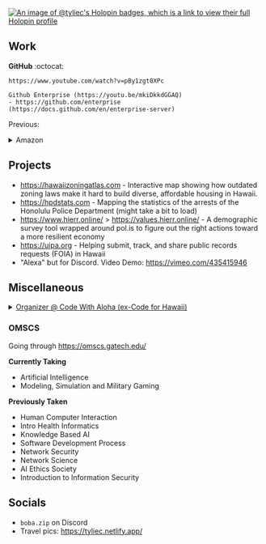 [![An image of @tyliec's Holopin badges, which is a link to view their full Holopin profile](https://holopin.me/tyliec)](https://holopin.io/@tyliec)

## Work

**GitHub** :octocat:

```
https://www.youtube.com/watch?v=pBy1zgt0XPc

Github Enterprise (https://youtu.be/mkiDkkdGGAQ)
- https://github.com/enterprise (https://docs.github.com/en/enterprise-server)
```

Previous:

<details>
  <summary>Amazon</summary>
  
```
- Alexa Viewhost Web
  - https://developer.amazon.com/en-US/docs/alexa/web-api-for-games/alexa-games-about.html
  - https://github.com/alexa/apl-viewhost-web
  - https://github.com/alexa/apl-client-library

- Alexa Games (https://youtu.be/WA20rRVfe1Y?t=30)
  - Skill Flow Builder - https://github.com/alexa-games/skill-flow-builder
  - Xbox for Alexa Skill - https://www.amazon.com/Microsoft-Xbox/dp/B07H25BSCN
  - "Alexa" for Discord - https://vimeo.com/435415946
```
</details>

## Projects

- https://hawaiizoningatlas.com - Interactive map showing how outdated zoning laws make it hard to build diverse, affordable housing in Hawaii.
- https://hpdstats.com - Mapping the statistics of the arrests of the Honolulu Police Department (might take a bit to load)
- https://www.hierr.online/ > https://values.hierr.online/ - A demographic survey tool wrapped around pol.is to figure out the right actions toward a more resilient economy
- https://uipa.org - Helping submit, track, and share public records requests (FOIA) in Hawaii
- "Alexa" but for Discord. Video Demo: https://vimeo.com/435415946

## Miscellaneous

<details>
<summary><a href="https://codewithaloha.org/">Organizer @ Code With Aloha (ex-Code for Hawaii)</a></summary>

```
https://www.meetup.com/code-with-aloha/

Code With Aloha (Previously known as Code for Hawaii) was a Code for America Brigade, but is now a member of the Alliance of Civic Technologists.
We are volunteers interested in open data, open knowledge, civic apps, big data, data visualization, APIs and the application of technology to make our communities better.

We encourage civic engagement and collaboration with our local government.
We are engaged citizens with backgrounds and interest in technology, design, business management, policy and good government.
```

</details>

### OMSCS

Going through https://omscs.gatech.edu/

**Currently Taking**
- Artificial Intelligence
- Modeling, Simulation and Military Gaming

**Previously Taken**
- Human Computer Interaction
- Intro Health Informatics
- Knowledge Based AI
- Software Development Process
- Network Security
- Network Science
- AI Ethics Society
- Introduction to Information Security

## Socials
- `boba.zip` on Discord
- Travel pics: https://tyliec.netlify.app/

